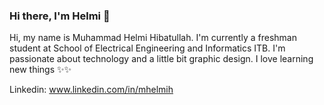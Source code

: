 ### Hi there, I'm Helmi 👋
Hi, my name is Muhammad Helmi Hibatullah. I'm currently a freshman student at School of Electrical Engineering and Informatics ITB. I'm passionate about technology and a little bit graphic design. I love learning new things :sparkles::sparkles:

Linkedin: www.linkedin.com/in/mhelmih
